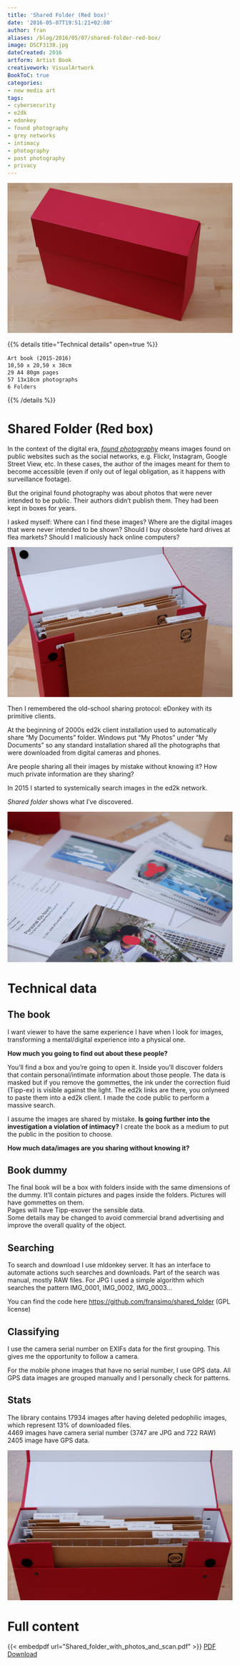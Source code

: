```yaml
---
title: 'Shared Folder (Red box)'
date: '2016-05-07T19:51:21+02:00'
author: fran
aliases: /blog/2016/05/07/shared-folder-red-box/
image: DSCF3138.jpg
dateCreated: 2016
artform: Artist Book
creativework: VisualArtwork
BookToC: true
categories:
- new media art
tags:
- cybersecurity
- e2dk
- edonkey
- found photography
- grey networks
- intimacy
- photography
- post photography
- privacy
---
```


![Sahred folder box](DSCF3138.jpg)

{{% details title="Technical details" open=true %}}
```
Art book (2015-2016)
10,50 x 20,50 x 38cm
29 A4 80gm pages
57 13x18cm photographs  
6 Folders
```
{{% /details %}}


# Shared Folder (Red box)

In the context of the digital era, _[found photography](https://en.wikipedia.org/wiki/Found_photography)_ means images found on public websites such as the social networks, e.g. Flickr, Instagram, Google Street View, etc. In these cases, the author of the images meant for them to become accessible (even if only out of legal obligation, as it happens with surveillance footage).

But the original found photography was about photos that were never intended to be public. Their authors didn’t publish them. They had been kept in boxes for years.

I asked myself: Where can I find these images? Where are the digital images that were never intended to be shown? Should I buy obsolete hard drives at flea markets? Should I maliciously hack online computers?

![DSCF3142](DSCF3142.jpg)

Then I remembered the old-school sharing protocol: eDonkey with its primitive clients.

At the beginning of 2000s ed2k client installation used to automatically share “My Documents” folder. Windows put “My Photos” under “My Documents” so any standard installation shared all the photographs that were downloaded from digital cameras and phones.

Are people sharing all their images by mistake without knowing it? How much private information are they sharing?

In 2015 I started to systemically search images in the ed2k network.

_Shared folder_ shows what I’ve discovered.

![](DSCF3150.jpg)

# Technical data

## The book

I want viewer to have the same experience I have when I look for images, transforming a mental/digital experience into a physical one.

**How much you going to find out about these people?**

You’ll find a box and you’re going to open it. Inside you’ll discover folders that contain personal/intimate information about those people. The data is masked but if you remove the gommettes, the ink under the correction fluid (Tipp-ex) is visible against the light. The ed2k links are there, you onlyneed to paste them into a ed2k client. I made the code public to perform a massive search.

I assume the images are shared by mistake. **Is going further into the investigation a violation of intimacy?** I create the book as a medium to put the public in the position to choose.

**How much data/images are you sharing without knowing it?**

## Book dummy

The final book will be a box with folders inside with the same dimensions of the dummy. It’ll contain pictures and pages inside the folders. Pictures will have gommettes on them.  
Pages will have Tipp-exover the sensible data.  
Some details may be changed to avoid commercial brand advertising and improve the overall quality of the object.

## Searching

To search and download I use mldonkey server. It has an interface to automate actions such searches and downloads. Part of the search was manual, mostly RAW files. For JPG I used a simple algorithm which searches the pattern IMG\_0001, IMG\_0002, IMG\_0003…

You can find the code here https://github.com/fransimo/shared_folder (GPL license)

## Classifying

I use the camera serial number on EXIFs data for the first grouping. This gives me the opportunity to follow a camera.

For the mobile phone images that have no serial number, I use GPS data. All GPS data images are grouped manually and I personally check for patterns.

## Stats

The library contains 17934 images after having deleted pedophilic images, which represent 13% of downloaded files.  
4469 images have camera serial number (3747 are JPG and 722 RAW)  
2405 image have GPS data.

![](DSCF3152.jpg)

# Full content

{{< embedpdf url="Shared_folder_with_photos_and_scan.pdf" >}}
[PDF Download](Shared_folder_with_photos_and_scan.pdf)